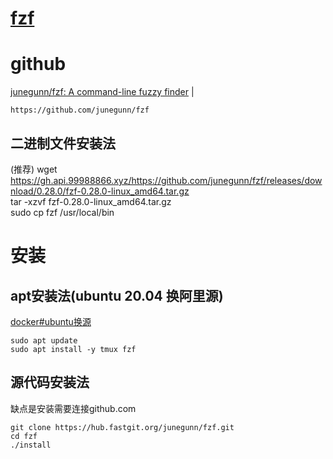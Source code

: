 # [fzf](readme.md)    

# github  
<a href="https://github.com/junegunn/fzf" target="_blank">junegunn/fzf: A command-line fuzzy finder</a>  |  <br>    
```  
https://github.com/junegunn/fzf  
```  

## 二进制文件安装法    
(推荐)
wget https://gh.api.99988866.xyz/https://github.com/junegunn/fzf/releases/download/0.28.0/fzf-0.28.0-linux_amd64.tar.gz  
tar -xzvf fzf-0.28.0-linux_amd64.tar.gz  
sudo cp fzf /usr/local/bin  


# 安装    
## apt安装法(ubuntu 20.04 换阿里源)    
[docker#ubuntu换源](docker.md#ubuntu换源)    

```  
sudo apt update  
sudo apt install -y tmux fzf  
```  

## 源代码安装法    
缺点是安装需要连接github.com    
```  
git clone https://hub.fastgit.org/junegunn/fzf.git  
cd fzf  
./install  
```  


